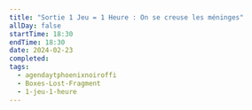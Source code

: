 ```yaml
---
title: "Sortie 1 Jeu = 1 Heure : On se creuse les méninges"
allDay: false
startTime: 18:30
endTime: 18:30
date: 2024-02-23
completed: 
tags:
  - agendaytphoenixnoiroffi
  - Boxes-Lost-Fragment
  - 1-jeu-1-heure
---
```

